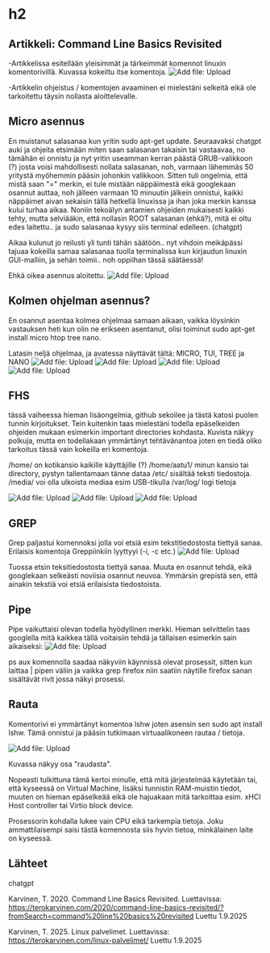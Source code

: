 # h2

## Artikkeli: Command Line Basics Revisited
-Artikkelissa esitellään yleisimmät ja tärkeimmät komennot linuxin komentorivillä. Kuvassa kokeiltu itse komentoja.
 ![Add file: Upload](komentorivi.png)

-Artikkelin ohjeistus / komentojen avaaminen ei mielestäni selkeitä eikä ole tarkoitettu täysin nollasta aloittelevalle.

 ## Micro asennus

En muistanut salasanaa kun yritin sudo apt-get update. Seuraavaksi chatgpt auki ja ohjeita etsimään miten saan salasanan takaisin tai vastaavaa, no tämähän ei onnistu ja nyt yritin useamman kerran päästä GRUB-valikkoon (?) josta voisi mahdollisesti nollata salasanan, noh, varmaan lähemmäs 50 yritystä myöhemmin pääsin johonkin valikkoon. Sitten tuli ongelmia, että mistä saan "=" merkin, ei tule mistään näppäimestä eikä googlekaan osannut auttaa, noh jälleen varmaan 10 minuutin jälkein onnistui, kaikki näppäimet aivan sekaisin tällä hetkellä linuxissa ja ihan joka merkin kanssa kului turhaa aikaa. Noniin tekoälyn antamien ohjeiden mukaisesti kaikki tehty, mutta selviääkin, että nollasin ROOT salasanan (ehkä?), mitä ei oltu edes laitettu.. ja sudo salasanaa kysyy siis terminal edelleen. (chatgpt)

Aikaa kulunut jo reilusti yli tunti tähän säätöön.. nyt vihdoin meikäpässi tajuaa kokeilla samaa salasanaa tuolla terminalissa kun kirjaudun linuxin GUI-malliin, ja sehän toimii.. noh oppiihan tässä säätäessä!

Ehkä oikea asennus aloitettu.
 ![Add file: Upload](update.png)

## Kolmen ohjelman asennus?

En osannut asentaa kolmea ohjelmaa samaan aikaan, vaikka löysinkin vastauksen heti kun olin ne erikseen asentanut, olisi toiminut sudo apt-get install micro htop tree nano.

Latasin neljä ohjelmaa, ja avatessa näyttävät tältä: MICRO, TUI, TREE ja NANO
 ![Add file: Upload](Micro.png)
  ![Add file: Upload](TUI.png)
   ![Add file: Upload](tree.png)
    ![Add file: Upload](nano.png)

## FHS

tässä vaiheessa hieman lisäongelmia, github sekoilee ja tästä katosi puolen tunnin kirjoitukset. Tein kuitenkin taas mielestäni todella epäselkeiden ohjeiden mukaan esimerkin important directories kohdasta. Kuvista näkyy polkuja, mutta en todellakaan ymmärtänyt tehtävänantoa joten en tiedä oliko tarkoitus tässä vain kokeilla eri komentoja. 

/home/ on kotikansio kaikille käyttäjille (?)
/home/aatu1/ minun kansio tai directory, pystyn tallentamaan tänne dataa
/etc/ sisältää teksti tiedostoja.
/media/ voi olla ulkoista mediaa esim USB-tikulla
/var/log/ logi tietoja

 ![Add file: Upload](teht4.png)
  ![Add file: Upload](teht6.png)
   ![Add file: Upload](teht7.png)

## GREP

Grep paljastui komennoksi jolla voi etsiä esim tekstitiedostosta tiettyä sanaa. Erilaisis komentoja Greppiinkiin lyyttyyi (-i, -c etc.)
 ![Add file: Upload](grep.png)

 Tuossa etsin teksitiedostosta tiettyä sanaa. Muuta en osannut tehdä, eikä googlekaan selkeästi noviisia osannut neuvoa. Ymmärsin grepistä sen, että ainakin tekstiä voi etsiä erilaisista tiedostoista.

## Pipe

Pipe vaikuttaisi olevan todella hyödyllinen merkki. Hieman selvittelin taas googlella mitä kaikkea tällä voitaisiin tehdä ja tällaisen esimerkin sain aikaiseksi:
 ![Add file: Upload](pipe.png)

ps aux komennolla saadaa näkyviin käynnissä olevat prosessit, sitten kun laittaa | pipen väliin ja vaikka grep firefox niin saatiin näytille firefox sanan sisältävät rivit jossa näkyi prosessi. 

## Rauta

Komentorivi ei ymmärtänyt komentoa lshw joten asensin sen sudo apt install lshw. Tämä onnistui ja pääsin tutkimaan virtuaalikoneen rautaa / tietoja.

 ![Add file: Upload](rauta.png)

 Kuvassa näkyy osa "raudasta".

Nopeasti tulkittuna tämä kertoi minulle, että mitä järjestelmää käytetään tai, että kyseessä on Virtual Machine, lisäksi tunnistin RAM-muistin tiedot, muuten on hieman epäselkeää eikä ole hajuakaan mitä tarkoittaa esim. xHCI Host controller tai Virtio block device. 

Prosessorin kohdalla lukee vain CPU eikä tarkempia tietoja. Joku ammattilaisempi saisi tästä komennosta siis hyvin tietoa, minkälainen laite on kyseessä.


## Lähteet

chatgpt

Karvinen, T. 2020. Command Line Basics Revisited. Luettavissa: https://terokarvinen.com/2020/command-line-basics-revisited/?fromSearch=command%20line%20basics%20revisited Luettu 1.9.2025

Karvinen, T. 2025. Linux palvelimet. Luettavissa: https://terokarvinen.com/linux-palvelimet/ Luettu 1.9.2025





